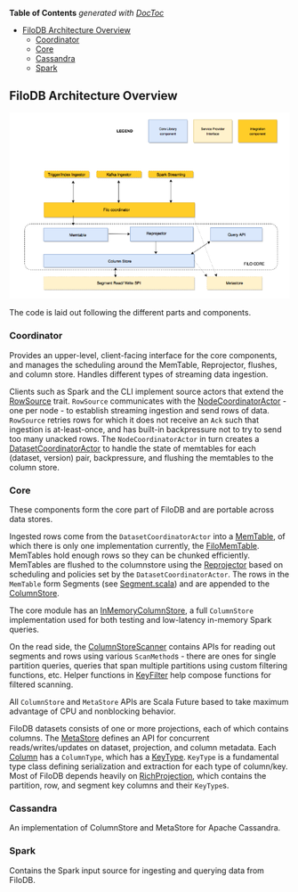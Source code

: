 <!-- START doctoc generated TOC please keep comment here to allow auto update -->
<!-- DON'T EDIT THIS SECTION, INSTEAD RE-RUN doctoc TO UPDATE -->
**Table of Contents**  *generated with [DocToc](https://github.com/thlorenz/doctoc)*

- [FiloDB Architecture Overview](#filodb-architecture-overview)
  - [Coordinator](#coordinator)
  - [Core](#core)
  - [Cassandra](#cassandra)
  - [Spark](#spark)

<!-- END doctoc generated TOC please keep comment here to allow auto update -->

## FiloDB Architecture Overview

![FiloDB Architecture](filodb_architecture.png)

The code is laid out following the different parts and components.

### Coordinator

Provides an upper-level, client-facing interface for the core components, and manages the scheduling around the MemTable, Reprojector, flushes, and column store.  Handles different types of streaming data ingestion.

Clients such as Spark and the CLI implement source actors that extend the [RowSource](../coordinator/src/main/scala/filodb.coordinator/RowSource.scala) trait. `RowSource` communicates with the [NodeCoordinatorActor](../coordinator/src/main/scala/filodb.coordinator/NodeCoordinatorActor.scala) - one per node - to establish streaming ingestion and send rows of data.  `RowSource` retries rows for which it does not receive an `Ack` such that ingestion is at-least-once, and has built-in backpressure not to try to send too many unacked rows. The `NodeCoordinatorActor` in turn creates a [DatasetCoordinatorActor](../coordinator/src/main/scala/filodb.coordinator/DatasetCoordinatorActor.scala) to handle the state of memtables for each (dataset, version) pair, backpressure, and flushing the memtables to the column store.

### Core

These components form the core part of FiloDB and are portable across data stores.

Ingested rows come from the `DatasetCoordinatorActor` into a [MemTable](../core/src/main/scala/filodb.core/reprojector/MemTable.scala), of which there is only one implementation currently, the [FiloMemTable](../core/src/main/scala/filodb.core/reprojector/FiloMemTable.scala).  MemTables hold enough rows so they can be chunked efficiently.  MemTables are flushed to the columnstore using the [Reprojector](../core/src/main/scala/filodb.core/reprojector/Reprojector.scala) based on scheduling and policies set by the `DatasetCoordinatorActor`.  The rows in the `MemTable` form Segments (see [Segment.scala](../core/src/main/scala/filodb.core/store/Segment.scala)) and are appended to the [ColumnStore](../core/src/main/scala/filodb.core/store/ColumnStore).

The core module has an [InMemoryColumnStore](../core/src/main/scala/filodb.core/store/InMemoryColumnStore.scala), a full `ColumnStore` implementation used for both testing and low-latency in-memory Spark queries.

On the read side, the [ColumnStoreScanner](../core/src/main/scala/filodb.core/store/ColumnStoreScanner.scala) contains APIs for reading out segments and rows using various `ScanMethod`s - there are ones for single partition queries, queries that span multiple partitions using custom filtering functions, etc.  Helper functions in [KeyFilter](../core/src/main/scala/filodb.core/query/KeyFilter.scala) help compose functions for filtered scanning.

All `ColumnStore` and `MetaStore` APIs are Scala Future based to take maximum advantage of CPU and nonblocking behavior.

FiloDB datasets consists of one or more projections, each of which contains columns.  The [MetaStore](../core/src/main/scala/filodb.core/store/MetaStore.scala) defines an API for concurrent reads/writes/updates on dataset, projection, and column metadata.  Each [Column](../core/src/main/scala/filodb.core/metadata/Column.scala) has a `ColumnType`, which has a [KeyType](../core/src/main/scala/filodb.core/metadata/KeyType.scala).  `KeyType` is a fundamental type class defining serialization and extraction for each type of column/key.  Most of FiloDB depends heavily on [RichProjection](../core/src/main/scala/filodb.core/metadata/Projection.scala), which contains the partition, row, and segment key columns and their `KeyType`s.

### Cassandra

An implementation of ColumnStore and MetaStore for Apache Cassandra.

### Spark

Contains the Spark input source for ingesting and querying data from FiloDB.
